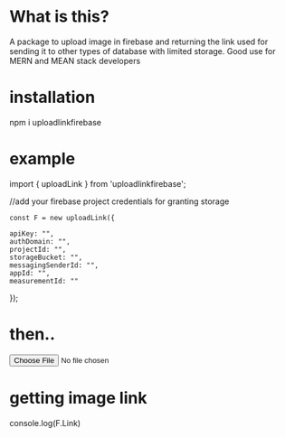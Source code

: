 # What is this?

A package to upload image in firebase and returning the link used for sending it to other types of database with limited storage. Good use for MERN and MEAN stack developers

# installation

npm i uploadlinkfirebase

# example

import { uploadLink } from 'uploadlinkfirebase';

//add your firebase project credentials for granting storage

    const F = new uploadLink({

    apiKey: "",
    authDomain: "",
    projectId: "",
    storageBucket: "",
    messagingSenderId: "",
    appId: "",
    measurementId: ""
  });

# then..  
<input type="file" onChange={F.setImageUpload}/>

# getting image link
 console.log(F.Link)
